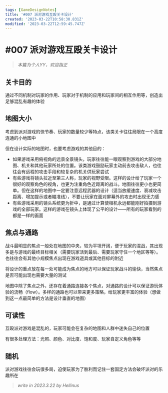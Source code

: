 ```yaml
---
tags: [GameDesignNotes]
title: '#007 派对游戏互殴关卡设计'
created: '2023-03-22T10:58:30.831Z'
modified: '2023-03-22T12:59:45.747Z'
---
```


# #007 派对游戏互殴关卡设计
> *本篇为个人YY，欢迎指正*
## 关卡目的
通过不同机制对玩家的作用、玩家对于机制的应用和玩家间的相互作用等，创造出足够混乱有趣的体验

## 地图大小
考虑到派对游戏的快节奏、玩家的数量较少等特点，该类关卡往往局限在一个高度连通的小地图中

但在设计实际的地图时，也要考虑游戏的其他目的：
- 如果游戏采用俯视角的远景全景镜头，玩家往往能一眼观察到游戏的大部分地图、机关和其他玩家所处的位置。该类游戏鼓励玩家主动前去攻击敌人，也往往会有远程的攻击手段和较复杂的机关供玩家尝试
- 有些游戏将镜头拉近至第三人称，玩家的视野受限。这样的设计给了玩家一个很好的观察角色的视角，也更为注重角色近距离的战斗。地图往往更小也更简单。但在这样的地图中一定要注意远程武器的设计（适当放缓速度、衰减攻击距离、增加提示或者瞄准线），不要让玩家在面对屏幕外的攻击时出现无力感
- 有些游戏采用的镜头系统更为折中，是通过计算使相机永远都能刚好拍摄到游戏的全部玩家。这样的游戏在镜头上体现了公平的设计——所有的玩家看到的都是一样的画面

## 焦点与通路
战斗最明显的焦点一般处在地图的中央，较为平坦开阔，便于玩家的混战，其出现多是与游戏的最终目标相关（需要玩家活到最后、需要玩家守住一个地区等等）。也往往会有其他小规模焦点出现在游戏道具或其他目标的附近

将设计的重点放在每一处可能成为焦点的地方可以保证玩家战斗的愉快，当然焦点是否可能出现也需要大量的测试

地图中除了焦点之外，还存在着通路连接各个焦点，对通路的设计可以保证游玩体验的流畅（flow）。多样的通路也可以带来更多策略，给玩家更丰富的体验（想做到这一点最简单的方法是设计垂直的地图）

## 可读性
互殴派对游戏是混乱的，玩家可能会在复杂的地图和人群中迷失自己的位置

有很多处理方法：光照、颜色、对比度、饱和度、玩家自定义角色等等

## 随机
派对游戏往往会玩很多局，迫使玩家为了胜利而记住一套固定方法会破坏派对的乐趣所在

> *write in 2023.3.22 by Hellinus*
